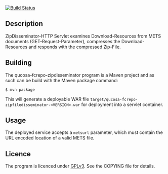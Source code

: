 [![Build Status](https://travis-ci.org/qucosa/qucosa-fcrepo-migration.png)](https://travis-ci.org/qucosa/qucosa-fcrepo-migration)

## Description

ZipDisseminator-HTTP Servlet examines Download-Resources from METS documents (GET-Request-Parameter), compresses the Download-Resources
and responds with the compressed Zip-File.

## Building

The qucosa-fcrepo-zipdisseminator program is a Maven project and as such can be build with the Maven package command:
```
$ mvn package
```

This will generate a deployable WAR file `target/qucosa-fcrepo-zipfiledisseminator-<VERSION>.war` for deployment into a servlet container.

## Usage

The deployed service accepts a `metsurl` parameter, which must contain the URL
encoded location of a valid METS file.

## Licence

The program is licenced under [GPLv3](http://www.gnu.org/licenses/gpl.html). See the COPYING file for details.

